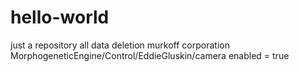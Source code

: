 # hello-world
just a repository
all data deletion
murkoff corporation
MorphogeneticEngine/Control/EddieGluskin/camera
enabled = true
